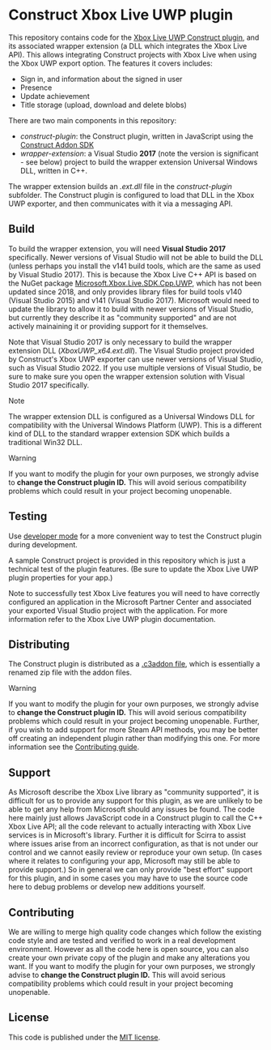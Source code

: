 # Construct Xbox Live UWP plugin

This repository contains code for the [Xbox Live UWP Construct plugin](https://www.construct.net/en/make-games/addons/1204/xbox-live-uwp), and its associated wrapper extension (a DLL which integrates the Xbox Live API). This allows integrating Construct projects with Xbox Live when using the Xbox UWP export option. The features it covers includes:

- Sign in, and information about the signed in user
- Presence
- Update achievement
- Title storage (upload, download and delete blobs)

There are two main components in this repository:

- *construct-plugin*: the Construct plugin, written in JavaScript using the [Construct Addon SDK](https://github.com/Scirra/Construct-Addon-SDK)
- *wrapper-extension*: a Visual Studio **2017** (note the version is significant - see below) project to build the wrapper extension Universal Windows DLL, written in C++.

The wrapper extension builds an *.ext.dll* file in the *construct-plugin* subfolder. The Construct plugin is configured to load that DLL in the Xbox UWP exporter, and then communicates with it via a messaging API.

## Build

To build the wrapper extension, you will need **Visual Studio 2017** specifically. Newer versions of Visual Studio will not be able to build the DLL (unless perhaps you install the v141 build tools, which are the same as used by Visual Studio 2017). This is because the Xbox Live C++ API is based on the NuGet package [Microsoft.Xbox.Live.SDK.Cpp.UWP](https://www.nuget.org/packages/Microsoft.Xbox.Live.SDK.Cpp.UWP), which has not been updated since 2018, and only provides library files for build tools v140 (Visual Studio 2015) and v141 (Visual Studio 2017). Microsoft would need to update the library to allow it to build with newer versions of Visual Studio, but currently they describe it as "community supported" and are not actively mainaining it or providing support for it themselves.

Note that Visual Studio 2017 is only necessary to build the wrapper extension DLL (*XboxUWP_x64.ext.dll*). The Visual Studio project provided by Construct's Xbox UWP exporter can use newer versions of Visual Studio, such as Visual Studio 2022. If you use multiple versions of Visual Studio, be sure to make sure you open the wrapper extension solution with Visual Studio 2017 specifically.

> [!NOTE]
> The wrapper extension DLL is configured as a Universal Windows DLL for compatibility with the Universal Windows Platform (UWP). This is a different kind of DLL to the standard wrapper extension SDK which builds a traditional Win32 DLL.

> [!WARNING]
> If you want to modify the plugin for your own purposes, we strongly advise to **change the Construct plugin ID.** This will avoid serious compatibility problems which could result in your project becoming unopenable.

## Testing

Use [developer mode](https://www.construct.net/en/make-games/manuals/addon-sdk/guide/using-developer-mode) for a more convenient way to test the Construct plugin during development.

A sample Construct project is provided in this repository which is just a technical test of the plugin features. (Be sure to update the Xbox Live UWP plugin properties for your app.)

Note to successfully test Xbox Live features you will need to have correctly configured an application in the Microsoft Partner Center and associated your exported Visual Studio project with the application. For more information refer to the Xbox Live UWP plugin documentation.

## Distributing

The Construct plugin is distributed as a [.c3addon file](https://www.construct.net/en/make-games/manuals/addon-sdk/guide/c3addon-file), which is essentially a renamed zip file with the addon files.

> [!WARNING]
> If you want to modify the plugin for your own purposes, we strongly advise to **change the Construct plugin ID.** This will avoid serious compatibility problems which could result in your project becoming unopenable. Further, if you wish to add support for more Steam API methods, you may be better off creating an independent plugin rather than modifying this one. For more information see the [Contributing guide](https://github.com/Scirra/Construct-Plugin-Steamworks/blob/main/CONTRIBUTING.md).

## Support

As Microsoft describe the Xbox Live library as "community supported", it is difficult for us to provide any support for this plugin, as we are unlikely to be able to get any help from Microsoft should any issues be found. The code here mainly just allows JavaScript code in a Construct plugin to call the C++ Xbox Live API; all the code relevant to actually interacting with Xbox Live services is in Microsoft's library. Further it is difficult for Scirra to assist where issues arise from an incorrect configuration, as that is not under our control and we cannot easily review or reproduce your own setup. (In cases where it relates to configuring your app, Microsoft may still be able to provide support.) So in general we can only provide "best effort" support for this plugin, and in some cases you may have to use the source code here to debug problems or develop new additions yourself.

## Contributing

We are willing to merge high quality code changes which follow the existing code style and are tested and verified to work in a real development environment. However as all the code here is open source, you can also create your own private copy of the plugin and make any alterations you want. If you want to modify the plugin for your own purposes, we strongly advise to **change the Construct plugin ID.** This will avoid serious compatibility problems which could result in your project becoming unopenable.

## License

This code is published under the [MIT license](LICENSE).